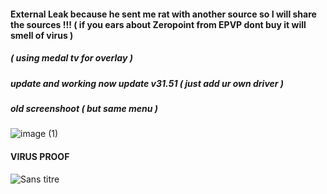#### External Leak because he sent me rat with another source so I will share the sources !!! ( if you ears about Zeropoint from EPVP dont buy it will smell of virus )
##### ( using medal tv for overlay )
##### update and working now update v31.51 ( just add ur own driver )
##### old screenshoot ( but same menu )
![image (1)](https://github.com/user-attachments/assets/eecd2e48-dc4b-4c7e-8816-d478fe5710c2)
#### VIRUS PROOF
![Sans titre](https://github.com/user-attachments/assets/57245db2-b5bd-4ae7-adc0-6dda0219e6f5)
